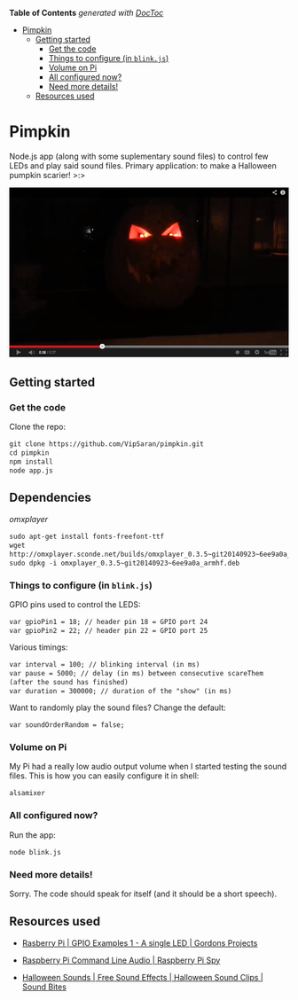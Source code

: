 <!-- START doctoc generated TOC please keep comment here to allow auto update -->
<!-- DON'T EDIT THIS SECTION, INSTEAD RE-RUN doctoc TO UPDATE -->
**Table of Contents**  *generated with [DocToc](https://github.com/thlorenz/doctoc)*

- [Pimpkin](#pimpkin)
  - [Getting started](#getting-started)
    - [Get the code](#get-the-code)
    - [Things to configure (in `blink.js`)](#things-to-configure-in-blinkjs)
    - [Volume on Pi](#volume-on-pi)
    - [All configured now?](#all-configured-now)
    - [Need more details!](#need-more-details)
  - [Resources used](#resources-used)

<!-- END doctoc generated TOC please keep comment here to allow auto update -->

# Pimpkin

Node.js app (along with some suplementary sound files) to control few LEDs and play said sound files.
Primary application: to make a Halloween pumpkin scarier! >:>

[![ScreenShot](screenshot.png?raw=true)](http://youtu.be/_lgX4hxKVRc)

## Getting started

### Get the code

Clone the repo:

    git clone https://github.com/VipSaran/pimpkin.git
    cd pimpkin
    npm install
    node app.js

Dependencies
------------

*omxplayer*

    sudo apt-get install fonts-freefont-ttf
    wget http://omxplayer.sconde.net/builds/omxplayer_0.3.5~git20140923~6ee9a0a_armhf.deb
    sudo dpkg -i omxplayer_0.3.5~git20140923~6ee9a0a_armhf.deb

### Things to configure (in `blink.js`)

GPIO pins used to control the LEDS:

    var gpioPin1 = 18; // header pin 18 = GPIO port 24
    var gpioPin2 = 22; // header pin 22 = GPIO port 25

Various timings:

    var interval = 100; // blinking interval (in ms)
    var pause = 5000; // delay (in ms) between consecutive scareThem (after the sound has finished)
    var duration = 300000; // duration of the "show" (in ms)

Want to randomly play the sound files? Change the default:

    var soundOrderRandom = false;

### Volume on Pi

My Pi had a really low audio output volume when I started testing the sound files. This is how you can easily configure it in shell:

    alsamixer

### All configured now?

Run the app:

    node blink.js

### Need more details!

Sorry. The code should speak for itself (and it should be a short speech).


## Resources used

* [Rasberry Pi | GPIO Examples 1 - A single LED | Gordons Projects][1]

* [Raspberry Pi Command Line Audio | Raspberry Pi Spy][2]

* [Halloween Sounds | Free Sound Effects | Halloween Sound Clips | Sound Bites][3]

  [1]: https://projects.drogon.net/raspberry-pi/gpio-examples/tux-crossing/gpio-examples-1-a-single-led/
  [2]: http://www.raspberrypi-spy.co.uk/2013/06/raspberry-pi-command-line-audio/
  [3]: http://soundbible.com/tags-halloween.html

